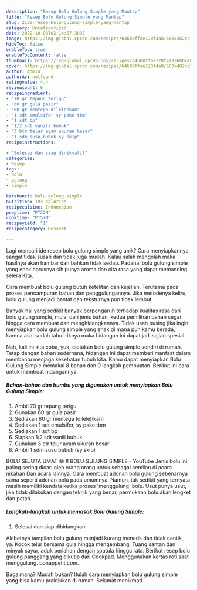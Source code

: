 ```yaml
---
description: "Resep Bolu Gulung Simple yang Mantap"
title: "Resep Bolu Gulung Simple yang Mantap"
slug: 2180-resep-bolu-gulung-simple-yang-mantap
category: Uncategorized
date: 2022-10-03T02:14:57.309Z
image: https://img-global.cpcdn.com/recipes/64688ffae120f4a8/680x482cq70/bolu-gulung-simple-foto-resep-utama.jpg
hideToc: false
enableToc: true
enableTocContent: false
thumbnail: https://img-global.cpcdn.com/recipes/64688ffae120f4a8/680x482cq70/bolu-gulung-simple-foto-resep-utama.jpg
cover: https://img-global.cpcdn.com/recipes/64688ffae120f4a8/680x482cq70/bolu-gulung-simple-foto-resep-utama.jpg
author: Admin
authorAv: notfound
ratingvalue: 4.4
reviewcount: 6
recipeingredient:
- "70 gr tepung terigu"
- "60 gr gula pasir"
- "60 gr mentega dilelehkan"
- "1 sdt emulsifer sy pake tbm"
- "1 sdt bp"
- "1/2 sdt vanili bubuk"
- "3 btr telur ayam ukuran besar"
- "1 sdm susu bubuk sy skip"
recipeinstructions:

- "Selesai dan siap dinikmati!"
categories:
- Resep
tags:
- bolu
- gulung
- simple

katakunci: bolu gulung simple 
nutrition: 193 calories
recipecuisine: Indonesian
preptime: "PT22M"
cooktime: "PT57M"
recipeyield: "1"
recipecategory: Dessert

---
```





Lagi mencari ide resep bolu gulung simple yang unik? Cara menyiapkannya sangat tidak susah dan tidak juga mudah. Kalau salah mengolah maka hasilnya akan hambar dan bahkan tidak sedap. Padahal bolu gulung simple yang enak harusnya sih punya aroma dan cita rasa yang dapat memancing selera Kita.





Cara membuat bolu gulung butuh ketelitan dan kejelian. Terutama pada proses pencampuran bahan dan penggulungannya. Jika metodenya keliru, bolu gulung menjadi bantat dan teksturnya pun tidak lembut.

Banyak hal yang sedikit banyak berpengaruh terhadap kualitas rasa dari bolu gulung simple, mulai dari jenis bahan, kedua pemilihan bahan segar hingga cara membuat dan menghidangkannya. Tidak usah pusing jika ingin menyiapkan bolu gulung simple yang enak di mana pun kamu berada, karena asal sudah tahu triknya maka hidangan ini dapat jadi sajian spesial.






Nah, kali ini kita coba, yuk, ciptakan bolu gulung simple sendiri di rumah. Tetap dengan bahan sederhana, hidangan ini dapat memberi manfaat dalam membantu menjaga kesehatan tubuh kita. Kamu dapat menyiapkan Bolu Gulung Simple memakai 8 bahan dan 0 langkah pembuatan. Berikut ini cara untuk membuat hidangannya.

<!--inarticleads1-->

##### Bahan-bahan dan bumbu yang digunakan untuk menyiapkan Bolu Gulung Simple:

1. Ambil 70 gr tepung terigu
1. Gunakan 60 gr gula pasir
1. Sediakan 60 gr mentega (dilelehkan)
1. Sediakan 1 sdt emulsifer, sy pake tbm
1. Sediakan 1 sdt bp
1. Siapkan 1/2 sdt vanili bubuk
1. Gunakan 3 btr telur ayam ukuran besar
1. Ambil 1 sdm susu bubuk (sy skip)


BOLU SEJUTA UMAT 😄 ‼️ BOLU GULUNG SIMPLE - YouTube Jenis bolu ini paling sering dicari oleh orang orang untuk sebagai cemilan di acara nikahan Dan acara lainnya. Cara membuat adonan bolu gulung sebenarnya sama seperti adonan bolu pada umumnya. Namun, tak sedikit yang ternyata masih memiliki kendala ketika proses &#39;menggulung&#39; bolu. Usut punya usut, jika tidak dilakukan dengan teknik yang benar, permukaan bolu akan lengket dan patah. 

<!--inarticleads2-->

##### Langkah-langkah untuk memasak Bolu Gulung Simple:


1. Selesai dan siap dihidangkan!

Akibatnya tampilan bolu gulung menjadi kurang menarik dan tidak cantik, ya. Kocok telur bersama gula hingga mengembang. Tuang santan dan minyak sayur, aduk perlahan dengan spatula hingga rata. Berikut resep bolu gulung panggang yang dikutip dari Cookpad. Menggunakan kertas roti saat menggulung. bonappetit.com. 

Bagaimana? Mudah bukan? Itulah cara menyiapkan bolu gulung simple yang bisa kamu praktikkan di rumah. Selamat menikmati
